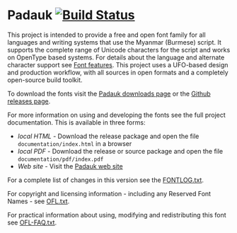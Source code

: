 # Padauk [![Build Status](https://build.palaso.org/app/rest/builds/buildType:Fonts_Padauk/statusIcon)](https://build.palaso.org/viewType.html?buildTypeId=Fonts_Padauk&guest=1)

This project is intended to provide a free and open font family for all languages and writing systems that use the Myanmar (Burmese) script.
It supports the complete range of Unicode characters for the script and works on OpenType based systems.
For details about the language and alternate character support see [Font features](https://software.sil.org/padauk/smart-font-features/).
This project uses a UFO-based design and production workflow, with all sources in open formats and a completely open-source build toolkit.

To download the fonts visit the [Padauk downloads page](https://software.sil.org/padauk/download/) or the [Github releases page](https://github.com/silnrsi/font-padauk/releases).

For more information on using and developing the fonts see the full project documentation. This is available in three forms:

- *local HTML* - Download the release package and open the file `documentation/index.html` in a browser
- *local PDF* - Download the release or source package and open the file `documentation/pdf/index.pdf`
- *Web site* - Visit the [Padauk web site](https://software.sil.org/padauk)

For a complete list of changes in this version see the [FONTLOG.txt](FONTLOG.txt).

For copyright and licensing information - including any Reserved Font Names - see [OFL.txt](OFL.txt).

For practical information about using, modifying and redistributing this font see [OFL-FAQ.txt](OFL-FAQ.txt).
